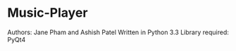 Music-Player
============

Authors: Jane Pham and Ashish Patel
Written in Python 3.3
Library required: PyQt4
